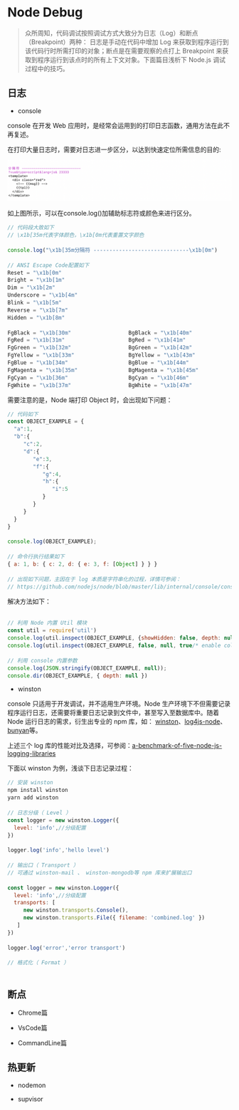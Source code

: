# Node Debug
  
> 众所周知，代码调试按照调试方式大致分为日志（Log）和断点（Breakpoint）两种： 日志是手动在代码中增加 Log 来获取到程序运行到该代码行时所需打印的对象；断点是在需要观察的点打上 Breakpoint 来获取到程序运行到该点时的所有上下文对象。下面篇目浅析下 Node.js 调试过程中的技巧。

## 日志

- console

console 在开发 Web 应用时，是经常会运用到的打印日志函数，通用方法在此不再复述。

在打印大量日志时，需要对日志进一步区分，以达到快速定位所需信息的目的:

![](./img/debug_1.png)

如上图所示，可以在console.log()加辅助标志符或颜色来进行区分。

```javascript
// 代码段大致如下
// \x1b[35m代表字体颜色，\x1b[0m代表重置文字颜色

console.log("\x1b[35m分隔符 ------------------------------\x1b[0m")

// ANSI Escape Code配置如下
Reset = "\x1b[0m"
Bright = "\x1b[1m"
Dim = "\x1b[2m"
Underscore = "\x1b[4m"
Blink = "\x1b[5m"
Reverse = "\x1b[7m"
Hidden = "\x1b[8m"

FgBlack = "\x1b[30m"                  BgBlack = "\x1b[40m"
FgRed = "\x1b[31m"                    BgRed = "\x1b[41m"
FgGreen = "\x1b[32m"                  BgGreen = "\x1b[42m"
FgYellow = "\x1b[33m"                 BgYellow = "\x1b[43m"
FgBlue = "\x1b[34m"                   BgBlue = "\x1b[44m"
FgMagenta = "\x1b[35m"                BgMagenta = "\x1b[45m"
FgCyan = "\x1b[36m"                   BgCyan = "\x1b[46m"
FgWhite = "\x1b[37m"                  BgWhite = "\x1b[47m"
```

需要注意的是，Node 端打印 Object 时，会出现如下问题： 

```javascript
// 代码如下
const OBJECT_EXAMPLE = {
  "a":1,
  "b":{
     "c":2,
     "d":{
        "e":3,
        "f":{
           "g":4,
           "h":{
              "i":5
           }
        }
     }
  }
}

console.log(OBJECT_EXAMPLE);

// 命令行执行结果如下
{ a: 1, b: { c: 2, d: { e: 3, f: [Object] } } }

// 出现如下问题，主因在于 log 本质是字符串化的过程，详情可参阅：
// https://github.com/nodejs/node/blob/master/lib/internal/console/constructor.js?L213-L249#L213-L249

```
解决方法如下：

```javascript

// 利用 Node 内置 Util 模块
const util = require('util')
console.log(util.inspect(OBJECT_EXAMPLE, {showHidden: false, depth: null}))
console.log(util.inspect(OBJECT_EXAMPLE, false, null, true/* enable colors */))

// 利用 console 内置参数
console.log(JSON.stringify(OBJECT_EXAMPLE, null));
console.dir(OBJECT_EXAMPLE, { depth: null })

```


- winston

console 只适用于开发调试，并不适用生产环境。Node 生产环境下不但需要记录程序运行日志，还需要将重要日志记录到文件中，甚至写入至数据库中。随着 Node 运行日志的需求，衍生出专业的 npm 库，如： [winston](https://github.com/winstonjs/winston)、[log4js-node](https://github.com/log4js-node/log4js-node)、[bunyan](https://github.com/trentm/node-bunyan)等。

上述三个 log 库的性能对比及选择，可参阅：[a-benchmark-of-five-node-js-logging-libraries](https://www.loggly.com/blog/a-benchmark-of-five-node-js-logging-libraries/)

下面以 winston 为例，浅谈下日志记录过程：

```javascript
// 安装 winston
npm install winston
yarn add winston 

// 日志分级（ Level ）
const logger = new winston.Logger({
  level: 'info',//分级配置
})

logger.log('info','hello level')

// 输出口（ Transport ）
// 可通过 winston-mail 、 winston-mongodb等 npm 库来扩展输出口

const logger = new winston.Logger({
  level: 'info',//分级配置
  transports: [
     new winston.transports.Console(),
     new winston.transports.File({ filename: 'combined.log' })
   ]
})

logger.log('error','error transport')

// 格式化（ Format ）



```

## 断点

- Chrome篇


- VsCode篇


- CommandLine篇


## 热更新

- nodemon

- supvisor


